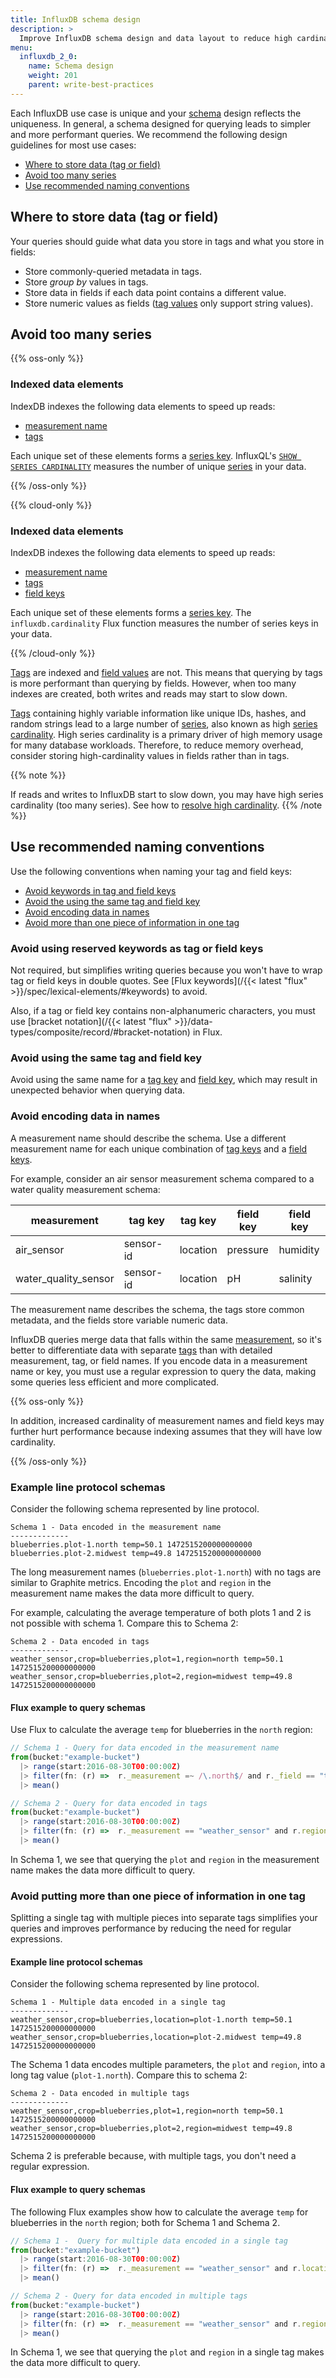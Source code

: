 ```yaml
---
title: InfluxDB schema design
description: >
  Improve InfluxDB schema design and data layout to reduce high cardinality and make your data more performant.
menu:
  influxdb_2_0:
    name: Schema design
    weight: 201
    parent: write-best-practices
---
```


Each InfluxDB use case is unique and your [schema](/influxdb/v2.0/reference/glossary/#schema) design reflects the uniqueness.
In general, a schema designed for querying leads to simpler and more performant queries.
We recommend the following design guidelines for most use cases:

- [Where to store data (tag or field)](#where-to-store-data-tag-or-field)
- [Avoid too many series](#avoid-too-many-series)
- [Use recommended naming conventions](#use-recommended-naming-conventions)
<!-- - [Recommendations for managing shard group duration](#shard-group-duration-management)
-->

## Where to store data (tag or field)

Your queries should guide what data you store in tags and what you store in fields:

- Store commonly-queried metadata in tags.
- Store *group by* values in tags.
- Store data in fields if each data point contains a different value.
- Store numeric values as fields ([tag values](/influxdb/v2.0/reference/glossary/#tag-value) only support string values).

## Avoid too many series

{{% oss-only %}}

  ### Indexed data elements

  IndexDB indexes the following data elements to speed up reads:

  - [measurement name](/influxdb/v2.0/reference/glossary/#measurement)
  - [tags](/influxdb/v2.0/reference/glossary/#tag)

  Each unique set of these elements forms a [series key](/influxdb/v2.0/reference/glossary/#series-key).
  InfluxQL's [`SHOW SERIES CARDINALITY`](/influxdb/v2.0/query_language/spec/#show-series-cardinality) measures the number of unique [series](/influxdb/v2.0/reference/glossary/#series) in your data.

{{% /oss-only %}}

{{% cloud-only %}}

  ### Indexed data elements

  IndexDB indexes the following data elements to speed up reads:
  - [measurement name](/influxdb/v2.0/reference/glossary/#measurement)
  - [tags](/influxdb/cloud/concepts/glossary/#tag)
  - [field keys](/influxdb/cloud/reference/glossary/#field-key)

  Each unique set of these elements forms a [series key](/influxdb/v2.0/reference/glossary/#series-key).
  The `influxdb.cardinality` Flux function measures the number of series keys in your data.

{{% /cloud-only %}}

[Tags](/influxdb/v2.0/reference/glossary/#tag) are indexed and [field values](/influxdb/v2.0/reference/glossary/#field) are not.
This means that querying by tags is more performant than querying by fields.
However, when too many indexes are created, both writes and reads may start to slow down.

[Tags](/influxdb/v2.0/reference/glossary/#tag) containing highly variable information like unique IDs, hashes, and random strings lead to a large number of [series](/influxdb/v2.0/reference/glossary/#series), also known as high [series cardinality](/influxdb/v2.0/reference/glossary/#series-cardinality).
High series cardinality is a primary driver of high memory usage for many database workloads.
Therefore, to reduce memory overhead, consider storing high-cardinality values in fields rather than in tags.

{{% note %}}

If reads and writes to InfluxDB start to slow down, you may have high series cardinality (too many series). See how to [resolve high cardinality](/influxdb/v2.0/write-data/best-practices/resolve-high-cardinality/).
{{% /note %}}

## Use recommended naming conventions

Use the following conventions when naming your tag and field keys:

- [Avoid keywords in tag and field keys](#avoid-keywords-as-tag-or-field-keys)
- [Avoid the using the same tag and field key](#avoid-using-the-same-tag-and-field-key)
- [Avoid encoding data in names](#avoid-encoding-data-in-names)
- [Avoid more than one piece of information in one tag](#avoid-putting-more-than-one-piece-of-information-in-one-tag)

### Avoid using reserved keywords as tag or field keys 

Not required, but simplifies writing queries because you won't have to wrap tag or field keys in double quotes.
See [Flux keywords](/{{< latest "flux" >}}/spec/lexical-elements/#keywords) to avoid.

Also, if a tag or field key contains non-alphanumeric characters, you must use [bracket notation](/{{< latest "flux" >}}/data-types/composite/record/#bracket-notation) in Flux.

### Avoid using the same tag and field key 

Avoid using the same name for a [tag key](/influxdb/v2.0/reference/glossary/#tag-key) and [field key](/influxdb/v2.0/reference/glossary/#field-key), which may result in unexpected behavior when querying data.

### Avoid encoding data in names

A measurement name should describe the schema.
Use a different measurement name for each unique combination of [tag keys](/influxdb/v2.0/reference/glossary/#tag-key) and a [field keys](/influxdb/v2.0/reference/glossary/#field-key).

For example, consider an air sensor measurement schema compared to a water quality measurement schema:

| measurement          | tag key   | tag key  | field key | field key |
|----------------------|-----------|----------|-----------|-----------|
| air_sensor           | sensor-id | location | pressure  | humidity  |
| water_quality_sensor | sensor-id | location | pH        | salinity  |

The measurement name describes the schema, the tags store common metadata, and the fields store variable numeric data.

InfluxDB queries merge data that falls within the same [measurement](/influxdb/v2.0/reference/glossary/#measurement), so it's better to differentiate data with separate [tags](/influxdb/v2.0/reference/glossary/#tag) than with detailed measurement, tag, or field names. If you encode data in a measurement name or key, you must use a regular expression to query the data, making some queries less efficient and more complicated.

{{% oss-only %}}

In addition, increased cardinality of measurement names and field keys may further hurt performance because indexing assumes that they will have low cardinality.

{{% /oss-only %}}

### Example line protocol schemas

Consider the following schema represented by line protocol.

```
Schema 1 - Data encoded in the measurement name
-------------
blueberries.plot-1.north temp=50.1 1472515200000000000
blueberries.plot-2.midwest temp=49.8 1472515200000000000
```

The long measurement names (`blueberries.plot-1.north`) with no tags are similar to Graphite metrics.
Encoding the `plot` and `region` in the measurement name makes the data more difficult to query.

For example, calculating the average temperature of both plots 1 and 2 is not possible with schema 1.
Compare this to Schema 2:

```
Schema 2 - Data encoded in tags
-------------
weather_sensor,crop=blueberries,plot=1,region=north temp=50.1 1472515200000000000
weather_sensor,crop=blueberries,plot=2,region=midwest temp=49.8 1472515200000000000
```

#### Flux example to query schemas

Use Flux to calculate the average `temp` for blueberries in the `north` region:

```js
// Schema 1 - Query for data encoded in the measurement name
from(bucket:"example-bucket")
  |> range(start:2016-08-30T00:00:00Z)
  |> filter(fn: (r) =>  r._measurement =~ /\.north$/ and r._field == "temp")
  |> mean()

// Schema 2 - Query for data encoded in tags
from(bucket:"example-bucket")
  |> range(start:2016-08-30T00:00:00Z)
  |> filter(fn: (r) =>  r._measurement == "weather_sensor" and r.region == "north" and r._field == "temp")
  |> mean()
```

In Schema 1, we see that querying the `plot` and `region` in the measurement name makes the data more difficult to query.

### Avoid putting more than one piece of information in one tag

Splitting a single tag with multiple pieces into separate tags simplifies your queries and improves performance by reducing the need for regular expressions.

#### Example line protocol schemas

Consider the following schema represented by line protocol.

```
Schema 1 - Multiple data encoded in a single tag
-------------
weather_sensor,crop=blueberries,location=plot-1.north temp=50.1 1472515200000000000
weather_sensor,crop=blueberries,location=plot-2.midwest temp=49.8 1472515200000000000
```

The Schema 1 data encodes multiple parameters, the `plot` and `region`, into a long tag value (`plot-1.north`).
Compare this to schema 2:

```
Schema 2 - Data encoded in multiple tags
-------------
weather_sensor,crop=blueberries,plot=1,region=north temp=50.1 1472515200000000000
weather_sensor,crop=blueberries,plot=2,region=midwest temp=49.8 1472515200000000000
```

Schema 2 is preferable because, with multiple tags, you don't need a regular expression.

#### Flux example to query schemas

The following Flux examples show how to calculate the average `temp` for blueberries in the `north` region; both for Schema 1 and Schema 2.

```js
// Schema 1 -  Query for multiple data encoded in a single tag
from(bucket:"example-bucket")
  |> range(start:2016-08-30T00:00:00Z)
  |> filter(fn: (r) =>  r._measurement == "weather_sensor" and r.location =~ /\.north$/ and r._field == "temp")
  |> mean()

// Schema 2 - Query for data encoded in multiple tags
from(bucket:"example-bucket")
  |> range(start:2016-08-30T00:00:00Z)
  |> filter(fn: (r) =>  r._measurement == "weather_sensor" and r.region == "north" and r._field == "temp")
  |> mean()
```
In Schema 1, we see that querying the `plot` and `region` in a single tag makes the data more difficult to query.

<!--
## Shard group duration management

InfluxDB stores data in shard groups.
Shard groups are organized by [buckets](/influxdb/v2.0/reference/glossary/#bucket) and store data with timestamps that fall within a specific time interval called the [shard duration](/influxdb/v1.8/concepts/glossary/#shard-duration).

If no shard group duration is provided, the shard group duration is determined by the RP [duration](/influxdb/v1.8/concepts/glossary/#duration) at the time the RP is created. The default values are:

| RP Duration  | Shard Group Duration  |
|---|---|
| < 2 days  | 1 hour  |
| >= 2 days and <= 6 months  | 1 day  |
| > 6 months  | 7 days  |

The shard group duration is also configurable per RP.
To configure the shard group duration, see [Retention Policy Management](/influxdb/v1.8/query_language/manage-database/#retention-policy-management).

### Shard group duration tradeoffs

Determining the optimal shard group duration requires finding the balance between:

- Better overall performance with longer shards
- Flexibility provided by shorter shards

#### Long shard group duration

Longer shard group durations let InfluxDB store more data in the same logical location.
This reduces data duplication, improves compression efficiency, and improves query speed in some cases.

#### Short shard group duration

Shorter shard group durations allow the system to more efficiently drop data and record incremental backups.
When InfluxDB enforces an RP it drops entire shard groups, not individual data points, even if the points are older than the RP duration.
A shard group will only be removed once a shard group's duration *end time* is older than the RP duration.

For example, if your RP has a duration of one day, InfluxDB will drop an hour's worth of data every hour and will always have 25 shard groups. One for each hour in the day and an extra shard group that is partially expiring, but isn't removed until the whole shard group is older than 24 hours.

>**Note:** A special use case to consider: filtering queries on schema data (such as tags, series, measurements) by time. For example, if you want to filter schema data within a one hour interval, you must set the shard group duration to 1h. For more information, see [filter schema data by time](/influxdb/v1.8/query_language/explore-schema/#filter-meta-queries-by-time).

### Shard group duration recommendations

The default shard group durations work well for most cases. However, high-throughput or long-running instances will benefit from using longer shard group durations.
Here are some recommendations for longer shard group durations:

| RP Duration  | Shard Group Duration  |
|---|---|
| <= 1 day  | 6 hours  |
| > 1 day and <= 7 days  | 1 day  |
| > 7 days and <= 3 months  | 7 days  |
| > 3 months  | 30 days  |
| infinite  | 52 weeks or longer  |

> **Note:** Note that `INF` (infinite) is not a [valid shard group duration](/influxdb/v1.8/query_language/manage-database/#retention-policy-management).
In extreme cases where data covers decades and will never be deleted, a long shard group duration like `1040w` (20 years) is perfectly valid.

Other factors to consider before setting shard group duration:

* Shard groups should be twice as long as the longest time range of the most frequent queries
* Shard groups should each contain more than 100,000 [points](/influxdb/v1.8/concepts/glossary/#point) per shard group
* Shard groups should each contain more than 1,000 points per [series](/influxdb/v1.8/concepts/glossary/#series)

#### Shard group duration for backfilling

Bulk insertion of historical data covering a large time range in the past creates a large number of shards at once.
The concurrent access and overhead of writing to hundreds or thousands of shards can quickly lead to slow performance and memory exhaustion.

When writing historical data, consider your ingest rate limits, volume, and existing data schema affects performance and memory.

-->
